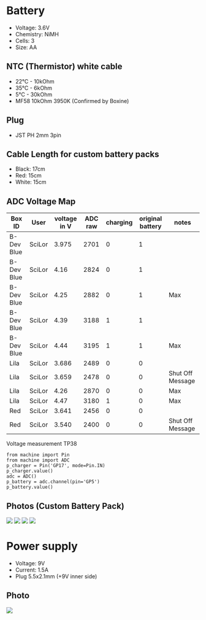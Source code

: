 # Battery
* Voltage: 3.6V
* Chemistry: NiMH
* Cells: 3
* Size: AA

## NTC (Thermistor) white cable
* 22°C - 10kOhm
* 35°C - 6kOhm
* 5°C  - 30kOhm 
* MF58 10kOhm 3950K (Confirmed by Boxine)

## Plug
* JST PH 2mm 3pin

## Cable Length for custom battery packs
* Black: 17cm
* Red: 15cm
* White: 15cm

## ADC Voltage Map
| Box ID | User | voltage in V | ADC raw | charging| original battery | notes |
| -- | -- | -- | -- | -- | -- | -- |
| B-Dev Blue | SciLor | 3.975 | 2701 | 0 | 1 |  |
| B-Dev Blue | SciLor | 4.16 | 2824 | 0 | 1 |  |
| B-Dev Blue | SciLor | 4.25 | 2882 | 0 | 1 | Max |
| B-Dev Blue | SciLor | 4.39 | 3188 | 1 | 1 |  |
| B-Dev Blue | SciLor | 4.44 | 3195 | 1 | 1 | Max |
| Lila | SciLor | 3.686 | 2489 | 0 | 0 |  |
| Lila | SciLor | 3.659 | 2478 | 0 | 0 | Shut Off Message |
| Lila | SciLor | 4.26 | 2870 | 0 | 0 | Max |
| Lila | SciLor | 4.47 | 3180 | 1 | 0 | Max |
| Red | SciLor | 3.641 | 2456 | 0 | 0 |  |
| Red | SciLor | 3.540 | 2400 | 0 | 0 | Shut Off Message |

Voltage measurement TP38
```
from machine import Pin
from machine import ADC
p_charger = Pin('GP17', mode=Pin.IN)
p_charger.value()
adc = ADC()
p_battery = adc.channel(pin='GP5')
p_battery.value()
```

## Photos (Custom Battery Pack) 
![](https://raw.githubusercontent.com/toniebox-reverse-engineering/toniebox/master/pics/battery_custom_compare.jpg)
![](https://raw.githubusercontent.com/toniebox-reverse-engineering/toniebox/master/pics/battery_custom1.jpg)
![](https://raw.githubusercontent.com/toniebox-reverse-engineering/toniebox/master/pics/battery_custom2.jpg)
![](https://raw.githubusercontent.com/toniebox-reverse-engineering/toniebox/master/pics/battery_custom3.jpg)

# Power supply
* Voltage: 9V
* Current: 1.5A
* Plug 5.5x2.1mm (+9V inner side)

## Photo
![](https://raw.githubusercontent.com/toniebox-reverse-engineering/toniebox/master/pics/powersupply_station.jpg)
